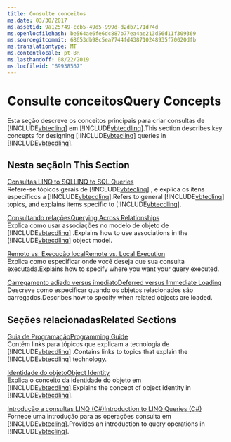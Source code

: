 ```yaml
---
title: Consulte conceitos
ms.date: 03/30/2017
ms.assetid: 9a125749-ccb5-49d5-999d-d2db7171d74d
ms.openlocfilehash: be564ae6fe6dc887b77ea4ae213d56d11f309369
ms.sourcegitcommit: 68653db98c5ea7744fd438710248935f70020dfb
ms.translationtype: MT
ms.contentlocale: pt-BR
ms.lasthandoff: 08/22/2019
ms.locfileid: "69938567"
---
```

# <a name="query-concepts"></a><span data-ttu-id="75249-102">Consulte conceitos</span><span class="sxs-lookup"><span data-stu-id="75249-102">Query Concepts</span></span>
<span data-ttu-id="75249-103">Esta seção descreve os conceitos principais para criar consultas de [!INCLUDE[vbteclinq](../../../../../../includes/vbteclinq-md.md)] em [!INCLUDE[vbtecdlinq](../../../../../../includes/vbtecdlinq-md.md)].</span><span class="sxs-lookup"><span data-stu-id="75249-103">This section describes key concepts for designing [!INCLUDE[vbteclinq](../../../../../../includes/vbteclinq-md.md)] queries in [!INCLUDE[vbtecdlinq](../../../../../../includes/vbtecdlinq-md.md)].</span></span>  
  
## <a name="in-this-section"></a><span data-ttu-id="75249-104">Nesta seção</span><span class="sxs-lookup"><span data-stu-id="75249-104">In This Section</span></span>  
 [<span data-ttu-id="75249-105">Consultas LINQ to SQL</span><span class="sxs-lookup"><span data-stu-id="75249-105">LINQ to SQL Queries</span></span>](../../../../../../docs/framework/data/adonet/sql/linq/linq-to-sql-queries.md)  
 <span data-ttu-id="75249-106">Refere-se tópicos gerais de [!INCLUDE[vbteclinq](../../../../../../includes/vbteclinq-md.md)] , e explica os itens específicos a [!INCLUDE[vbtecdlinq](../../../../../../includes/vbtecdlinq-md.md)].</span><span class="sxs-lookup"><span data-stu-id="75249-106">Refers to general [!INCLUDE[vbteclinq](../../../../../../includes/vbteclinq-md.md)] topics, and explains items specific to [!INCLUDE[vbtecdlinq](../../../../../../includes/vbtecdlinq-md.md)].</span></span>  
  
 [<span data-ttu-id="75249-107">Consultando relações</span><span class="sxs-lookup"><span data-stu-id="75249-107">Querying Across Relationships</span></span>](../../../../../../docs/framework/data/adonet/sql/linq/querying-across-relationships.md)  
 <span data-ttu-id="75249-108">Explica como usar associações no modelo de objeto de [!INCLUDE[vbtecdlinq](../../../../../../includes/vbtecdlinq-md.md)] .</span><span class="sxs-lookup"><span data-stu-id="75249-108">Explains how to use associations in the [!INCLUDE[vbtecdlinq](../../../../../../includes/vbtecdlinq-md.md)] object model.</span></span>  
  
 [<span data-ttu-id="75249-109">Remoto vs. Execução local</span><span class="sxs-lookup"><span data-stu-id="75249-109">Remote vs. Local Execution</span></span>](../../../../../../docs/framework/data/adonet/sql/linq/remote-vs-local-execution.md)  
 <span data-ttu-id="75249-110">Explica como especificar onde você deseja que sua consulta executada.</span><span class="sxs-lookup"><span data-stu-id="75249-110">Explains how to specify where you want your query executed.</span></span>  
  
 [<span data-ttu-id="75249-111">Carregamento adiado versus imediato</span><span class="sxs-lookup"><span data-stu-id="75249-111">Deferred versus Immediate Loading</span></span>](../../../../../../docs/framework/data/adonet/sql/linq/deferred-versus-immediate-loading.md)  
 <span data-ttu-id="75249-112">Descreve como especificar quando os objetos relacionados são carregados.</span><span class="sxs-lookup"><span data-stu-id="75249-112">Describes how to specify when related objects are loaded.</span></span>  
  
## <a name="related-sections"></a><span data-ttu-id="75249-113">Seções relacionadas</span><span class="sxs-lookup"><span data-stu-id="75249-113">Related Sections</span></span>  
 [<span data-ttu-id="75249-114">Guia de Programação</span><span class="sxs-lookup"><span data-stu-id="75249-114">Programming Guide</span></span>](../../../../../../docs/framework/data/adonet/sql/linq/programming-guide.md)  
 <span data-ttu-id="75249-115">Contém links para tópicos que explicam a tecnologia de [!INCLUDE[vbtecdlinq](../../../../../../includes/vbtecdlinq-md.md)] .</span><span class="sxs-lookup"><span data-stu-id="75249-115">Contains links to topics that explain the [!INCLUDE[vbtecdlinq](../../../../../../includes/vbtecdlinq-md.md)] technology.</span></span>  
  
 [<span data-ttu-id="75249-116">Identidade do objeto</span><span class="sxs-lookup"><span data-stu-id="75249-116">Object Identity</span></span>](../../../../../../docs/framework/data/adonet/sql/linq/object-identity.md)  
 <span data-ttu-id="75249-117">Explica o conceito da identidade do objeto em [!INCLUDE[vbtecdlinq](../../../../../../includes/vbtecdlinq-md.md)].</span><span class="sxs-lookup"><span data-stu-id="75249-117">Explains the concept of object identity in [!INCLUDE[vbtecdlinq](../../../../../../includes/vbtecdlinq-md.md)].</span></span>  
  
 [<span data-ttu-id="75249-118">Introdução a consultas LINQ (C#)</span><span class="sxs-lookup"><span data-stu-id="75249-118">Introduction to LINQ Queries (C#)</span></span>](../../../../../csharp/programming-guide/concepts/linq/introduction-to-linq-queries.md)  
 <span data-ttu-id="75249-119">Fornece uma introdução para as operações consulta em [!INCLUDE[vbteclinq](../../../../../../includes/vbteclinq-md.md)].</span><span class="sxs-lookup"><span data-stu-id="75249-119">Provides an introduction to query operations in [!INCLUDE[vbteclinq](../../../../../../includes/vbteclinq-md.md)].</span></span>
